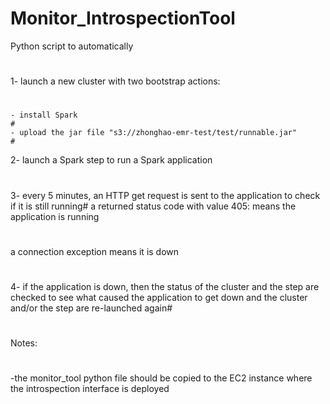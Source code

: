 # Monitor_IntrospectionTool
Python script to automatically
#
1- launch a new cluster with two bootstrap actions:
#
    - install Spark
    #
    - upload the jar file "s3://zhonghao-emr-test/test/runnable.jar"
    #

2- launch a Spark step to run a Spark application
#

3- every 5 minutes, an HTTP get request is sent to the application to check if it is still running#
   a returned status code with value 405: means the application is running
   #
   a connection exception means it is down
   #

4- if the application is down, then the status of the cluster and the step are checked to see what caused the application to get down
and the cluster and/or the step are re-launched again#
#
Notes:
#
-the monitor_tool python file should be copied to the EC2 instance where the introspection interface is deployed
#